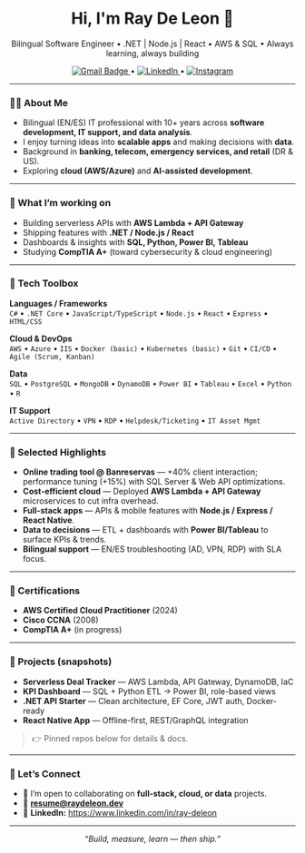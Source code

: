 
<!-- Profile Header -->
<h1 align="center">Hi, I'm Ray De Leon 👋</h1>
<p align="center">
  Bilingual Software Engineer • .NET | Node.js | React • AWS & SQL • Always learning, always building
</p>

<p align="center">
  <a href="mailto:contact@raydeleon.dev">
  <img src="https://img.shields.io/badge/-resume@raydeleon.dev-c14438?logo=Gmail&logoColor=white" alt="Gmail Badge">
</a> •
  
<a href="https://www.linkedin.com/in/ray-deleon">
  <img src="https://img.shields.io/badge/LinkedIn-%230077B5.svg?logo=linkedin&logoColor=white" alt="LinkedIn">
</a> •
  
<a href="https://instagram.com/raydeleon.dev">
  <img src="https://img.shields.io/badge/Instagram-%23E4405F.svg?logo=Instagram&logoColor=white" alt="Instagram">
</a>
</p>


---

### 👨‍💻 About Me
- Bilingual (EN/ES) IT professional with 10+ years across **software development, IT support, and data analysis**.  
- I enjoy turning ideas into **scalable apps** and making decisions with **data**.  
- Background in **banking, telecom, emergency services, and retail** (DR & US).  
- Exploring **cloud (AWS/Azure)** and **AI-assisted development**.

---

### 🔭 What I’m working on
- Building serverless APIs with **AWS Lambda + API Gateway**  
- Shipping features with **.NET / Node.js / React**  
- Dashboards & insights with **SQL, Python, Power BI, Tableau**  
- Studying **CompTIA A+** (toward cybersecurity & cloud engineering)

---

### 🧰 Tech Toolbox
**Languages / Frameworks**  
`C#` • `.NET Core` • `JavaScript/TypeScript` • `Node.js` • `React` • `Express` • `HTML/CSS`  

**Cloud & DevOps**  
`AWS` • `Azure` • `IIS` • `Docker (basic)` • `Kubernetes (basic)` • `Git` • `CI/CD` • `Agile (Scrum, Kanban)`

**Data**  
`SQL` • `PostgreSQL` • `MongoDB` • `DynamoDB` • `Power BI` • `Tableau` • `Excel` • `Python` • `R`

**IT Support**  
`Active Directory` • `VPN` • `RDP` • `Helpdesk/Ticketing` • `IT Asset Mgmt`

---

### 🚀 Selected Highlights
- **Online trading tool @ Banreservas** — +40% client interaction; performance tuning (+15%) with SQL Server & Web API optimizations.  
- **Cost-efficient cloud** — Deployed **AWS Lambda + API Gateway** microservices to cut infra overhead.  
- **Full-stack apps** — APIs & mobile features with **Node.js / Express / React Native**.  
- **Data to decisions** — ETL + dashboards with **Power BI/Tableau** to surface KPIs & trends.  
- **Bilingual support** — EN/ES troubleshooting (AD, VPN, RDP) with SLA focus.

---

### 🏅 Certifications
- **AWS Certified Cloud Practitioner** (2024)  
- **Cisco CCNA** (2008)  
- **CompTIA A+** (in progress)

---

### 📌 Projects (snapshots)
- **Serverless Deal Tracker** — AWS Lambda, API Gateway, DynamoDB, IaC  
- **KPI Dashboard** — SQL + Python ETL → Power BI, role-based views  
- **.NET API Starter** — Clean architecture, EF Core, JWT auth, Docker-ready  
- **React Native App** — Offline-first, REST/GraphQL integration

> 👉 Pinned repos below for details & docs.

---

### 🤝 Let’s Connect
- 💬 I’m open to collaborating on **full-stack, cloud, or data** projects.  
- 📧 **resume@raydeleon.dev**  
- 🔗 **LinkedIn:** https://www.linkedin.com/in/ray-deleon

---

<p align="center">
  <i>“Build, measure, learn — then ship.”</i>
</p>
